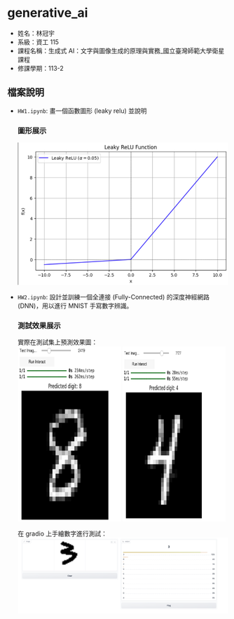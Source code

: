 # generative_ai

- 姓名：林冠宇
- 系級：資工 115
- 課程名稱：生成式 AI：文字與圖像生成的原理與實務\_國立臺灣師範大學衛星課程
- 修課學期：113-2

## 檔案說明

- `HW1.ipynb`: 畫一個函數圖形 (leaky relu) 並說明

  ### 圖形展示

  ![圖片](screenshots/hw1.png)

- `HW2.ipynb`: 設計並訓練一個全連接 (Fully-Connected) 的深度神經網路 (DNN)，用以進行 MNIST 手寫數字辨識。

  ### 測試效果展示

  實際在測試集上預測效果圖：  
  <img src="screenshots/hw2.1.png" alt="圖片1" width="49%" height="400px"> <img src="screenshots/hw2.2.png" alt="圖片2" width="49%" height="400px">

  在 gradio 上手繪數字進行測試：  
  ![圖片三](screenshots/hw2.3.png)
